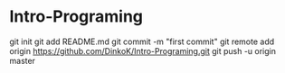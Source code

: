 Intro-Programing
================
git init
git add README.md
git commit -m "first commit"
git remote add origin https://github.com/DinkoK/Intro-Programing.git
git push -u origin master
